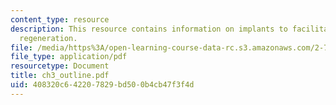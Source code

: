 ```yaml
---
content_type: resource
description: This resource contains information on implants to facilitate tissue/organ
  regeneration.
file: /media/https%3A/open-learning-course-data-rc.s3.amazonaws.com/2-782j-design-of-medical-devices-and-implants-spring-2006/408320c642207829bd500b4cb47f3f4d_ch3_outline.pdf
file_type: application/pdf
resourcetype: Document
title: ch3_outline.pdf
uid: 408320c6-4220-7829-bd50-0b4cb47f3f4d
---
```

